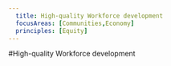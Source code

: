 ```yaml
---
  title: High-quality Workforce development
  focusAreas: [Communities,Economy]
  principles: [Equity]
---
```

#High-quality Workforce development